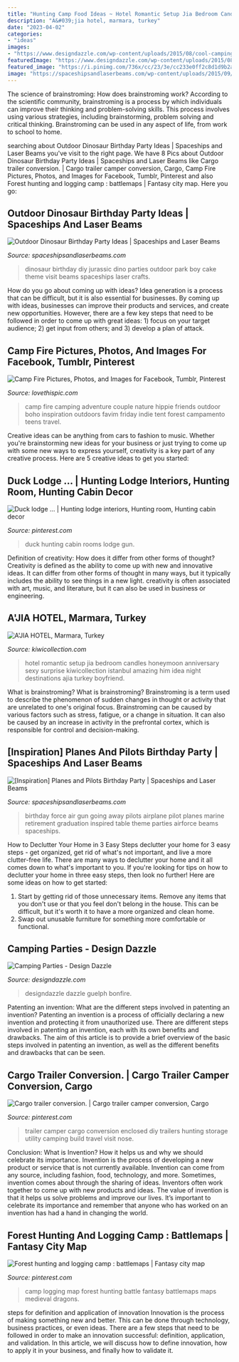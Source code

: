 ```yaml
---
title: "Hunting Camp Food Ideas ~ Hotel Romantic Setup Jia Bedroom Candles Honeymoon Anniversary Sexy Surprise Kiwicollection Istanbul Amazing Him Idea Night Destinations Ajia Turkey Boyfriend"
description: "A&#039;jia hotel, marmara, turkey"
date: "2023-04-02"
categories:
- "ideas"
images:
- "https://www.designdazzle.com/wp-content/uploads/2015/08/cool-camping-party-ideas.jpg"
featuredImage: "https://www.designdazzle.com/wp-content/uploads/2015/08/cool-camping-party-ideas.jpg"
featured_image: "https://i.pinimg.com/736x/cc/23/3e/cc233e0ff2c8d1d9b2a906690a14aad3.jpg"
image: "https://spaceshipsandlaserbeams.com/wp-content/uploads/2015/09/plane_pilot_air_force_birthday_party_dessert_table.jpg"
---
```



The science of brainstroming: How does brainstroming work?
According to the scientific community, brainstroming is a process by which individuals can improve their thinking and problem-solving skills. This process involves using various strategies, including brainstorming, problem solving and critical thinking. Brainstroming can be used in any aspect of life, from work to school to home.

	

		
searching about Outdoor Dinosaur Birthday Party Ideas | Spaceships and Laser Beams you've visit to the right page. We have 8 Pics about Outdoor Dinosaur Birthday Party Ideas | Spaceships and Laser Beams like Cargo trailer conversion. | Cargo trailer camper conversion, Cargo, Camp Fire Pictures, Photos, and Images for Facebook, Tumblr, Pinterest and also Forest hunting and logging camp : battlemaps | Fantasy city map. Here you go:
		
    
## Outdoor Dinosaur Birthday Party Ideas | Spaceships And Laser Beams

<img loading=lazy src="http://spaceshipsandlaserbeams.com/wp-content/uploads/2015/09/diy-dinosaur-birthday-party-ideas-at-home.jpg" onerror="this.onerror=null;this.src='https://tse3.mm.bing.net/th?id=OIP.aIXFq49nQ5rNsUj15mvE-gHaKl&amp;pid=15.1';" alt="Outdoor Dinosaur Birthday Party Ideas | Spaceships and Laser Beams">

_Source: spaceshipsandlaserbeams.com_

>dinosaur birthday diy jurassic dino parties outdoor park boy cake theme visit beams spaceships laser crafts. 

	

How do you go about coming up with ideas?
Idea generation is a process that can be difficult, but it is also essential for businesses. By coming up with ideas, businesses can improve their products and services, and create new opportunities. However, there are a few key steps that need to be followed in order to come up with great ideas: 1) focus on your target audience; 2) get input from others; and 3) develop a plan of attack.

    
## Camp Fire Pictures, Photos, And Images For Facebook, Tumblr, Pinterest

<img loading=lazy src="http://www.lovethispic.com/uploaded_images/145543-Camp-Fire.jpg?1" onerror="this.onerror=null;this.src='https://tse3.mm.bing.net/th?id=OIP.VcHxHGTAqzrXhhUE9SGh3wHaLH&amp;pid=15.1';" alt="Camp Fire Pictures, Photos, and Images for Facebook, Tumblr, Pinterest">

_Source: lovethispic.com_

>camp fire camping adventure couple nature hippie friends outdoor boho inspiration outdoors favim friday indie tent forest campamento teens travel. 

	

Creative ideas can be anything from cars to fashion to music. Whether you're brainstorming new ideas for your business or just trying to come up with some new ways to express yourself, creativity is a key part of any creative process. Here are 5 creative ideas to get you started:

    
## Duck Lodge … | Hunting Lodge Interiors, Hunting Room, Hunting Cabin Decor

<img loading=lazy src="https://i.pinimg.com/736x/64/99/38/649938ed505b2b7b0e7401add6eb4bed--rustic-entry-gun-rooms.jpg" onerror="this.onerror=null;this.src='https://tse3.mm.bing.net/th?id=OIP.Ih-YanyimVSEeykIlPOPNgHaGI&amp;pid=15.1';" alt="Duck lodge … | Hunting lodge interiors, Hunting room, Hunting cabin decor">

_Source: pinterest.com_

>duck hunting cabin rooms lodge gun. 

	

Definition of creativity: How does it differ from other forms of thought?
Creativity is defined as the ability to come up with new and innovative ideas. It can differ from other forms of thought in many ways, but it typically includes the ability to see things in a new light. creativity is often associated with art, music, and literature, but it can also be used in business or engineering.

    
## A&#039;JIA HOTEL, Marmara, Turkey

<img loading=lazy src="http://cdn.media.kiwicollection.com/media/property/PR003008/xl/003008-04-romantic-room-setup.jpg" onerror="this.onerror=null;this.src='https://tse1.mm.bing.net/th?id=OIP.CCGFFlnQ695msFeMEEa1oQHaEK&amp;pid=15.1';" alt="A&#039;JIA HOTEL, Marmara, Turkey">

_Source: kiwicollection.com_

>hotel romantic setup jia bedroom candles honeymoon anniversary sexy surprise kiwicollection istanbul amazing him idea night destinations ajia turkey boyfriend. 

	

What is brainstroming?
What is brainstroming? Brainstroming is a term used to describe the phenomenon of sudden changes in thought or activity that are unrelated to one's original focus. Brainstroming can be caused by various factors such as stress, fatigue, or a change in situation. It can also be caused by an increase in activity in the prefrontal cortex, which is responsible for control and decision-making.

    
## [Inspiration] Planes And Pilots Birthday Party | Spaceships And Laser Beams

<img loading=lazy src="https://spaceshipsandlaserbeams.com/wp-content/uploads/2015/09/plane_pilot_air_force_birthday_party_dessert_table.jpg" onerror="this.onerror=null;this.src='https://tse2.mm.bing.net/th?id=OIP.stHuUics8BHyKY2OaHzmdAAAAA&amp;pid=15.1';" alt="[Inspiration] Planes and Pilots Birthday Party | Spaceships and Laser Beams">

_Source: spaceshipsandlaserbeams.com_

>birthday force air gun going away pilots airplane pilot planes marine retirement graduation inspired table theme parties airforce beams spaceships. 

	

How to Declutter Your Home in 3 Easy Steps
declutter your home for 3 easy steps - get organized, get rid of what's not important, and live a more clutter-free life.
There are many ways to declutter your home and it all comes down to what's important to you. If you're looking for tips on how to declutter your home in three easy steps, then look no further! Here are some ideas on how to get started: 

1. Start by getting rid of those unnecessary items. Remove any items that you don't use or that you feel don't belong in the house. This can be difficult, but it's worth it to have a more organized and clean home. 
2. Swap out unusable furniture for something more comfortable or functional.

    
## Camping Parties - Design Dazzle

<img loading=lazy src="https://www.designdazzle.com/wp-content/uploads/2015/08/cool-camping-party-ideas.jpg" onerror="this.onerror=null;this.src='https://tse4.mm.bing.net/th?id=OIP.To6NMUD-13nXL6aXJogsHwHaMl&amp;pid=15.1';" alt="Camping Parties - Design Dazzle">

_Source: designdazzle.com_

>designdazzle dazzle guelph bonfire. 

	

Patenting an invention: What are the different steps involved in patenting an invention?
Patenting an invention is a process of officially declaring a new invention and protecting it from unauthorized use. There are different steps involved in patenting an invention, each with its own benefits and drawbacks. The aim of this article is to provide a brief overview of the basic steps involved in patenting an invention, as well as the different benefits and drawbacks that can be seen.

    
## Cargo Trailer Conversion. | Cargo Trailer Camper Conversion, Cargo

<img loading=lazy src="https://i.pinimg.com/736x/e2/c5/7e/e2c57e08b789f843d4100ec95e63239b.jpg" onerror="this.onerror=null;this.src='https://tse2.mm.bing.net/th?id=OIP.7rpXbPfJ5i7O6V4oFSYJDAHaJ3&amp;pid=15.1';" alt="Cargo trailer conversion. | Cargo trailer camper conversion, Cargo">

_Source: pinterest.com_

>trailer camper cargo conversion enclosed diy trailers hunting storage utility camping build travel visit nose. 

	

Conclusion: What is Invention? How it helps us and why we should celebrate its importance.
Invention is the process of developing a new product or service that is not currently available. Invention can come from any source, including fashion, food, technology, and more. Sometimes, invention comes about through the sharing of ideas. Inventors often work together to come up with new products and ideas. The value of invention is that it helps us solve problems and improve our lives. It’s important to celebrate its importance and remember that anyone who has worked on an invention has had a hand in changing the world.

    
## Forest Hunting And Logging Camp : Battlemaps | Fantasy City Map

<img loading=lazy src="https://i.pinimg.com/736x/cc/23/3e/cc233e0ff2c8d1d9b2a906690a14aad3.jpg" onerror="this.onerror=null;this.src='https://tse4.mm.bing.net/th?id=OIP.Ykg_svhvHzt5ioVlwBEJNwHaHa&amp;pid=15.1';" alt="Forest hunting and logging camp : battlemaps | Fantasy city map">

_Source: pinterest.com_

>camp logging map forest hunting battle fantasy battlemaps maps medieval dragons. 

	

steps for definition and application of innovation
Innovation is the process of making something new and better. This can be done through technology, business practices, or even ideas. There are a few steps that need to be followed in order to make an innovation successful: definition, application, and validation. In this article, we will discuss how to define innovation, how to apply it in your business, and finally how to validate it.

